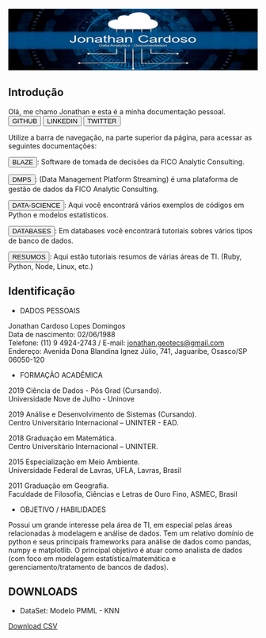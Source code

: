 
![Screenshot](img/dataJon02.jpg)

## Introdução

Olá, me chamo Jonathan e esta é a minha documentação pessoal. 
<button onclick="window.open('https://github.com/Jonathan-geo');">GITHUB</button>
<button onclick="window.open('https://www.linkedin.com/in/jonathan-domingos-b98b76160/');">LINKEDIN</button>
<button onclick="window.open('https://twitter.com/jonathan_cdso');">TWITTER</button>

Utilize a barra de navegação, na parte superior da página, para acessar as seguintes documentações:

<button onclick="window.open('https://jonathan-geo.github.io/mkdocs/BLAZE/blaze01/');">BLAZE</button>: Software de tomada de decisões da FICO Analytic Consulting. 

<button onclick="window.open('https://jonathan-geo.github.io/mkdocs/DMPS/dmps01/');">DMPS</button>: (Data Management Platform Streaming) é uma plataforma de gestão de dados da FICO Analytic Consulting. 

<button onclick="window.open('https://jonathan-geo.github.io/mkdocs/DATA-SCIENCE/perceptron/');">DATA-SCIENCE</button>: Aqui você encontrará vários exemplos de códigos em Python e modelos estatísticos. 

<button onclick="window.open('https://jonathan-geo.github.io/mkdocs/DATABASES/mysql/');">DATABASES</button>: Em databases você encontrará tutoriais sobres vários tipos de banco de dados. 

<button onclick="window.open('https://jonathan-geo.github.io/mkdocs/RESUMOS/ruby/');">RESUMOS</button>: Aqui estão tutoriais resumos de várias áreas de TI. (Ruby, Python, Node, Linux, etc.)


## Identificação

- DADOS PESSOAIS<br/>

Jonathan Cardoso Lopes Domingos<br/>
Data de nascimento: 02/06/1988<br/>
Telefone: (11) 9 4924-2743 / E-mail: jonathan.geotecs@gmail.com<br/>
Endereço: Avenida Dona Blandina Ignez Júlio, 741, Jaguaribe, Osasco/SP 06050-120<br/>

- FORMAÇÃO ACADÊMICA<br/>

2019 Ciência de Dados - Pós Grad (Cursando).<br/>
Universidade Nove de Julho - Uninove<br/>

2019 Análise e Desenvolvimento de Sistemas (Cursando).<br/>
Centro Universitário Internacional – UNINTER - EAD.<br/>

2018 Graduação em Matemática.<br/>
Centro Universitário Internacional – UNINTER.<br/>

2015 Especialização em Meio Ambiente.<br/>
Universidade Federal de Lavras, UFLA, Lavras, Brasil<br/>

2011 Graduação em Geografia.<br/>
Faculdade de Filosofia, Ciências e Letras de Ouro Fino, ASMEC, Brasil<br/>

- OBJETIVO / HABILIDADES<br/>

Possui um grande interesse pela área de TI, em especial pelas áreas relacionadas à modelagem e análise de
dados. Tem um relativo domínio de python e seus principais frameworks para análise de dados como
pandas, numpy e matplotlib. O principal objetivo é atuar como analista de dados (com foco em modelagem
estatística/matemática e gerenciamento/tratamento de bancos de dados). <br/>


## DOWNLOADS

- DataSet: Modelo PMML - KNN

<a href="downloads/petala.csv" download="petala.csv">Download CSV</a>